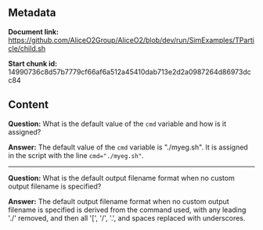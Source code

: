 ## Metadata

**Document link:** https://github.com/AliceO2Group/AliceO2/blob/dev/run/SimExamples/TParticle/child.sh

**Start chunk id:** 14990736c8d57b7779cf66af6a512a45410dab713e2d2a0987264d86973dcc84

## Content

**Question:** What is the default value of the `cmd` variable and how is it assigned?

**Answer:** The default value of the `cmd` variable is "./myeg.sh". It is assigned in the script with the line `cmd="./myeg.sh"`.

---

**Question:** What is the default output filename format when no custom output filename is specified?

**Answer:** The default output filename format when no custom output filename is specified is derived from the command used, with any leading './' removed, and then all '[', '/', '.', and spaces replaced with underscores.